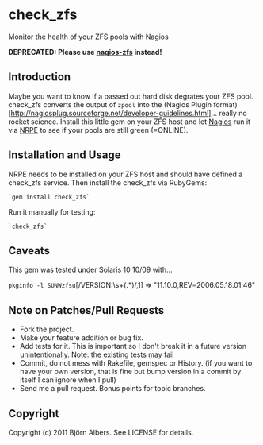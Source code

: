 # check_zfs

Monitor the health of your ZFS pools with Nagios

**DEPRECATED: Please use
[nagios-zfs](https://github.com/bjoernalbers/nagios-zfs) instead!**

## Introduction

Maybe you want to know if a passed out hard disk degrates your ZFS pool.
check_zfs converts the output of `zpool` into the (Nagios Plugin format)[http://nagiosplug.sourceforge.net/developer-guidelines.html]... really no rocket science.
Install this little gem on your ZFS host and let [Nagios](http://www.nagios.org/) run it via [NRPE](http://exchange.nagios.org/directory/Addons/Monitoring-Agents/NRPE--2D-Nagios-Remote-Plugin-Executor/details) to see if your pools are still green (=ONLINE).

## Installation and Usage

NRPE needs to be installed on your ZFS host and should have defined a check_zfs service.
Then install the check_zfs via RubyGems:

	`gem install check_zfs`

Run it manually for testing:

	`check_zfs`

## Caveats

This gem was tested under Solaris 10 10/09 with...

`pkginfo -l SUNWzfsu`[/VERSION:\s+(.*)/,1]
=> "11.10.0,REV=2006.05.18.01.46"

## Note on Patches/Pull Requests

* Fork the project.
* Make your feature addition or bug fix.
* Add tests for it. This is important so I don't break it in a
  future version unintentionally.  Note: the existing tests may fail
* Commit, do not mess with Rakefile, gemspec or History.
  (if you want to have your own version, that is fine but bump version in a commit by itself I can ignore when I pull)
* Send me a pull request. Bonus points for topic branches.

## Copyright

Copyright (c) 2011 Björn Albers. See LICENSE for details.
